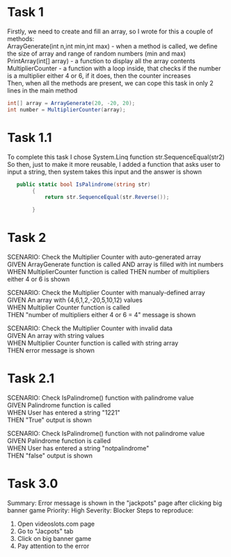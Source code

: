 # Task 1 

Firstly, we need to create and fill an array, so I wrote for this a couple of methods:<br />
ArrayGenerate(int n,int min,int max) - when a method is called, we define the size of array and range of random numbers (min and max)<br />
PrintArray(int[] array) - a function to display all the array contents<br />
MultiplierCounter - a function with a loop inside, that checks if the number is a multiplier either 4 or 6, if it does, then the counter increases<br />
Then, when all the methods are present, we can cope this task in only 2 lines in the main method<br />
```C#
int[] array = ArrayGenerate(20, -20, 20);
int number = MultiplierCounter(array);
```

# Task 1.1<br />
To complete this task I chose System.Linq function str.SequenceEqual(str2)<br />
So then, just to make it more reusable, I added a function that asks user to input a string, then system takes this input and the answer is shown<br />
```C#
   public static bool IsPalindrome(string str)
        {
            return str.SequenceEqual(str.Reverse());

        }
```        
        
# Task 2<br />
SCENARIO: Check the Multiplier Counter with auto-generated array<br />
GIVEN ArrayGenerate function is called
AND array is filled with int numbers
WHEN MultiplierCounter function is called
THEN number of multipliers either 4 or 6 is shown


SCENARIO: Check the Multiplier Counter with manualy-defined array<br />
GIVEN An array with {4,6,1,2,-20,5,10,12) values <br />
WHEN Multiplier Counter function is called<br />
THEN "number of multipliers either 4 or 6 = 4" message is shown <br />

SCENARIO: Check the Multiplier Counter with invalid data<br />
GIVEN An array with string values <br />
WHEN Multiplier Counter function is called with string array <br />
THEN error message is shown <br />

# Task 2.1

 SCENARIO: Check IsPalindrome() function with palindrome value <br />
 GIVEN Palindrome function is called<br />
 WHEN User has entered a string "1221"<br />
 THEN "True" output is shown <br />
 
 SCENARIO: Check IsPalindrome() function with not palindrome value<br />
 GIVEN Palindrome function is called<br />
 WHEN User has entered a string "notpalindrome"<br />
 THEN "false" output is shown <br />
 
 # Task 3.0
 
 Summary: Error message is shown in the "jackpots" page after clicking big banner game 
 Priority: High
 Severity: Blocker
 Steps to reproduce:
 1. Open videoslots.com page
 2. Go to "Jacpots" tab
 3. Click on big banner game
 4. Pay attention to the error
 
 


